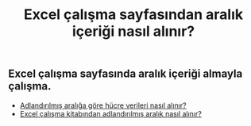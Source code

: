 ﻿---
title: Excel çalışma sayfasından aralık içeriği nasıl alınır?
second_title: Aspose.Cells Cloud Documen
linktitle: Ge
type: docs
url: /tr/ranges/get/
keywords: How to get range content from an Excel worksheet
description: Aspose.Cells Cloud REST API, Excel Çalışma Sayfasından aralık içeriği almayı destekler. SDK çeşitli geliştirme dillerini destekler. Bunlar arasında Android, C#, Go, Java, NodeJS, Perl, PHP, Python, Ruby ve Swift bulunur
weight: 20
kwords: Excel, Office Cloud, REST API, Elektronik Tablo, PDF, CSV, Json, Markdwon, Excel çalışma sayfasından aralık içeriği nasıl alınır
---
## Excel çalışma sayfasında aralık içeriği almayla çalışma.


- [Adlandırılmış aralığa göre hücre verileri nasıl alınır?](/cells/tr/ranges/get/values/) 
- [Excel çalışma kitabından adlandırılmış aralık nasıl alınır?](/cells/tr/ranges/get/name/) 


